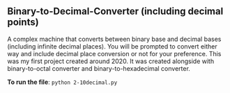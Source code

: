 ## Binary-to-Decimal-Converter (including decimal points)

A complex machine that converts between binary base and decimal bases (including infinite decimal places). 
You will be prompted to convert either way and include decimal place conversion or not for your preference.
This was my first project created around 2020. It was created alongside with binary-to-octal converter and binary-to-hexadecimal converter.

**To run the file**: `python 2-10decimal.py`
